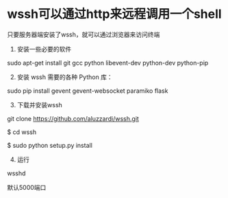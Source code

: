 wssh可以通过http来远程调用一个shell
======
只要服务器端安装了wssh，就可以通过浏览器来访问终端

1) 安装一些必要的软件

sudo apt-get install git gcc python libevent-dev python-dev python-pip

2) 安装 wssh 需要的各种 Python 库：

sudo pip install gevent gevent-websocket paramiko flask

3) 下载并安装wssh

git clone https://github.com/aluzzardi/wssh.git

$ cd wssh

$ sudo python setup.py install

4) 运行

wsshd

默认5000端口
